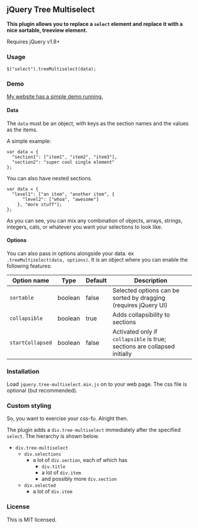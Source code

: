 ## jQuery Tree Multiselect

**This plugin allows you to replace a `select` element and replace it with a nice sortable, treeview element.**

Requires jQuery v1.8+

### Usage
```
$("select").treeMultiselect(data);
```

### Demo
[My website has a simple demo running.](http://www.patosai.com/projects/tree-multiselect)

#### Data
The `data` must be an object, with keys as the section names and the values as the items.

A simple example:
```
var data = {
  "section1": ["item1", "item2", "item3"],
  "section2": "super cool single element"
};
```

You can also have nested sections.
```
var data = {
  "level1": ["an item", "another item", {
      "level2": ["whoa", "awesome"]
    }, "more stuff"];
};
```

As you can see, you can mix any combination of objects, arrays, strings, integers, cats, or whatever you want your selections to look like.

#### Options
You can also pass in options alongside your data. ex `.treeMultiselect(data, options)`. It is an object where you can enable the following features:

Option name      | Type     | Default | Description
---------------- | -------- | ------- | ---------------
`sortable`       | boolean  | false   | Selected options can be sorted by dragging (requires jQuery UI)
`collapsible`    | boolean  | true    | Adds collapsibility to sections
`startCollapsed` | boolean  | false   | Activated only if `collapsible` is true; sections are collapsed initially

### Installation
Load `jquery.tree-multiselect.min.js` on to your web page. The css file is optional (but recommended).

### Custom styling
So, you want to exercise your css-fu. Alright then.

The plugin adds a `div.tree-multiselect` immediately after the specified `select`. The hierarchy is shown below.

- `div.tree-multiselect`
  - `div.selections`
    - a lot of `div.section`, each of which has
      - `div.title`
      - a lot of `div.item`
      - and possibly more `div.section`
  - `div.selected`
    - a lot of `div.item`

### License
This is MIT licensed.
